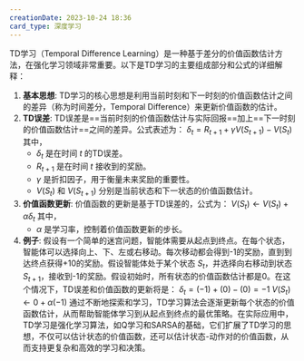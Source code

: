```yaml
---
creationDate: 2023-10-24 18:36
card_type: 深度学习
---
```

TD学习（Temporal Difference Learning）是一种基于差分的价值函数估计方法，在强化学习领域非常重要。以下是TD学习的主要组成部分和公式的详细解释：

1. **基本思想**:
    TD学习的核心思想是利用当前时刻和下一时刻的价值函数估计之间的差异（称为时间差分，Temporal Difference）来更新价值函数的估计。
2. **TD误差**:
    TD误差是==当前时刻的价值函数估计与实际回报==加上==下一时刻的价值函数估计==之间的差异。公式表述为：
    $\delta_t = R_{t+1} + \gamma V(S_{t+1}) - V(S_t)$
    其中，
    - $\delta_t$ 是在时间 $t$ 的TD误差。
    - $R_{t+1}$ 是在时间 $t$ 接收到的奖励。
    - $\gamma$ 是折扣因子，用于衡量未来奖励的重要性。
    - $V(S_t)$ 和 $V(S_{t+1})$ 分别是当前状态和下一状态的价值函数估计。
3. **价值函数更新**:
    价值函数的更新是基于TD误差的，公式为：
    $V(S_t) \leftarrow V(S_t) + \alpha \delta_t$
    其中，
    - $\alpha$ 是学习率，控制着价值函数更新的步长。
4. **例子**:
    假设有一个简单的迷宫问题，智能体需要从起点到终点。在每个状态，智能体可以选择向上、下、左或右移动。每次移动都会得到-1的奖励，直到到达终点获得+10的奖励。假设智能体处于某个状态 $S_t$，并选择向右移动到状态 $S_{t+1}$，接收到-1的奖励。假设初始时，所有状态的价值函数估计都是0。在这个情况下，TD误差和价值函数的更新将是：
    $\delta_t = (-1) + (0) - (0) = -1$
    $V(S_t) \leftarrow 0 + \alpha(-1)$
通过不断地探索和学习，TD学习算法会逐渐更新每个状态的价值函数估计，从而帮助智能体学习到从起点到终点的最优策略。在实际应用中，TD学习是强化学习算法，如Q学习和SARSA的基础，它们扩展了TD学习的思想，不仅可以估计状态的价值函数，还可以估计状态-动作对的价值函数，从而支持更复杂和高效的学习和决策。